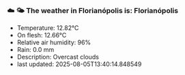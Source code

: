 ### ☁️ 🌤️  The weather in Florianópolis is: Florianópolis

- Temperature: 12.82°C
- On flesh: 12.66°C
- Relative air humidity: 96%
- Rain: 0.0 mm
- Description: Overcast clouds
- last updated: 2025-08-05T13:40:14.848549
